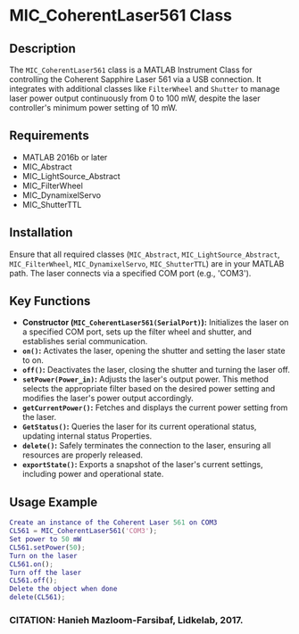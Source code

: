 # MIC_CoherentLaser561 Class

## Description
The `MIC_CoherentLaser561` class is a MATLAB Instrument Class for controlling the Coherent Sapphire Laser 561 via a USB connection. It integrates with additional classes like `FilterWheel` and `Shutter` to manage laser power output continuously from 0 to 100 mW, despite the laser controller's minimum power setting of 10 mW.

## Requirements
- MATLAB 2016b or later
- MIC_Abstract
- MIC_LightSource_Abstract
- MIC_FilterWheel
- MIC_DynamixelServo
- MIC_ShutterTTL

## Installation
Ensure that all required classes (`MIC_Abstract`, `MIC_LightSource_Abstract`, `MIC_FilterWheel`, `MIC_DynamixelServo`, `MIC_ShutterTTL`) are in your MATLAB path. The laser connects via a specified COM port (e.g., 'COM3').

## Key Functions
- **Constructor (`MIC_CoherentLaser561(SerialPort)`):** Initializes the laser on a specified COM port, sets up the filter wheel and shutter, and establishes serial communication.
- **`on()`:** Activates the laser, opening the shutter and setting the laser state to on.
- **`off()`:** Deactivates the laser, closing the shutter and turning the laser off.
- **`setPower(Power_in)`:** Adjusts the laser's output power. This method selects the appropriate filter based on the desired power setting and modifies the laser's power output accordingly.
- **`getCurrentPower()`:** Fetches and displays the current power setting from the laser.
- **`GetStatus()`:** Queries the laser for its current operational status, updating internal status Properties.
- **`delete()`:** Safely terminates the connection to the laser, ensuring all resources are properly released.
- **`exportState()`:** Exports a snapshot of the laser's current settings, including power and operational state.

## Usage Example
```matlab
Create an instance of the Coherent Laser 561 on COM3
CL561 = MIC_CoherentLaser561('COM3');
Set power to 50 mW
CL561.setPower(50);
Turn on the laser
CL561.on();
Turn off the laser
CL561.off();
Delete the object when done
delete(CL561);
```
### CITATION: Hanieh Mazloom-Farsibaf, Lidkelab, 2017.

